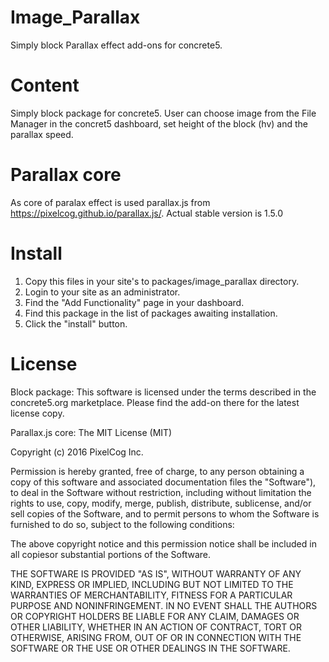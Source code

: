 # Image_Parallax
Simply block Parallax effect add-ons for concrete5.

# Content

Simply block package for concrete5. User can choose image from the File Manager in the concret5 dashboard,
set height of the block (hv) and the parallax speed.

# Parallax core

As core of paralax effect is used parallax.js from https://pixelcog.github.io/parallax.js/.
Actual stable version is 1.5.0

# Install

1. Copy this files in your site's to packages/image_parallax directory.
2. Login to your site as an administrator.
3. Find the "Add Functionality" page in your dashboard.
4. Find this package in the list of packages awaiting installation.
5. Click the "install" button.

# License

Block package:
This software is licensed under the terms described in the concrete5.org marketplace.
Please find the add-on there for the latest license copy.

Parallax.js core:
The MIT License (MIT)

Copyright (c) 2016 PixelCog Inc.

Permission is hereby granted, free of charge, to any person obtaining a copy of this software and associated documentation files
the "Software"), to deal in the Software without restriction, including without limitation the rights to use, copy, modify, merge,
publish, distribute, sublicense, and/or sell copies of the Software, and to permit persons to whom the Software is furnished to
do so, subject to the following conditions:

The above copyright notice and this permission notice shall be included in all copiesor substantial portions of the Software.

THE SOFTWARE IS PROVIDED "AS IS", WITHOUT WARRANTY OF ANY KIND, EXPRESS OR IMPLIED, INCLUDING BUT NOT LIMITED TO THE WARRANTIES
OF MERCHANTABILITY, FITNESS FOR A PARTICULAR PURPOSE AND NONINFRINGEMENT. IN NO EVENT SHALL THE AUTHORS OR COPYRIGHT HOLDERS
BE LIABLE FOR ANY CLAIM, DAMAGES OR OTHER LIABILITY, WHETHER IN AN ACTION OF CONTRACT, TORT OR OTHERWISE, ARISING FROM, OUT OF
OR IN CONNECTION WITH THE SOFTWARE OR THE USE OR OTHER DEALINGS IN THE SOFTWARE.
